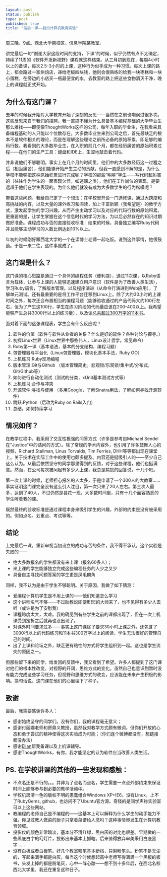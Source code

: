 ```yaml
--- 
layout: post
status: publish
type: post
published: true
title: "最后一课——我的计算机教育实验"
---
```


周三晚，9点。西北大学南校区。信息学院某教室。

讲完最后一句“谢谢大家这段时间的支持，下课”的时候，似乎仍然有点不太确定，持续了11周的《软件开发新视野》课程就这样结束。从三月初到现在，每周4小时以上的备课，每次2.5-3小时的上课，这种行为似乎成为一种习惯。每次上课的路上，都会路过一家烘焙店，递给老板四块钱，他则会很熟练的给我一块枣糕和一块小蛋糕。在旁边的小店买一瓶最便宜的水，去教室的路上把这些食物消灭干净，晚上的课程就正式开始。

## 为什么有这门课？

去年的时候我开始对大学教育开始了深刻的反思——当然在之前也嘲讽过很多次。这些反思来自于我们的招聘。我一直搞不懂为什么具备基本编程基础的大学毕业生那么难找——即便像ThoughtWorks这样的公司，每年入职的毕业生，在我看来具备编程基础的人只能以个位数存在。大多数毕业生来到公司之后，首先最缺乏的根本不是软件相关的理论，而是在理解这些理论之前所必备的原始积累，即足够的编码行数。我看到的大多数毕业生，在入职的前几个月，都在经历痛苦的原始积累过程——在他们的生产工具：键盘和IDE上，生涩地敲击着代码。

并非说他们不够聪明。事实上在几个月的时间里，他们中的大多数经历这一过程之后（相当痛苦），他们能够开始产生主动的贡献。但我一直感到不解的是，为什么学校不能够把这种原始积累进行完成呢？学校的那些“明星”学生——写代码超厉害的（往往作为学生的一面表现欠佳，如逃课之类），他们在工作岗位的表现，是要远超于他们在学生表现的。为什么他们就没有成为大多数学生的行为楷模呢？

带着这些问题，我给自己定了一个想法：在学校里开设一门选修课，通过大跨度和高挑战的内容，以及大量的课外练习和阅读，加上丰富新颖（我希望是）的教学方式，激发起学生的学习兴趣，从而产生主动学习以及对应的代码行数的原始积累。更重要的是，让学生掌握在这个信息时代的学习方法，为以后必然存在的知识过期做好准备。课程成功与否的直接验收标准：结束的时候，具备独立编写Ruby代码并且能够主动学习的人数比例达到10%以上。

年初的时候刚好跟西北大学的一个在读博士老师一起吃饭。说到这件事情，她很鼓励。于是一来二往，这件事就成了。

## 这门课是什么？

这门课的核心思路是通过一个具体的编程任务（便利店），通过11次课，以Ruby语言为载体，让参与上课的人能够迅速建立用户意识（软件是为了改善人类生活），学习Ruby语言，了解版本管理，以及程序演进（从命令行演进到Web应用），了解单元测试。还有最重要的是将工作平台迁移到Linux上。除了大约30小时的上课时间之外，每次还会布置相当的编程习题（能够验收通过的产品代码大约100行左右，但为了产生这100行，学生在练习阶段的代码量应该在200-400以上。我希望能够产生总共3000行以上的练习量），以及读[总共超过300万字的11本书](http://book.douban.com/doulist/1489213/)。

面对着下面的这张课程表，学生会有什么反应呢？

1. 软件的价值（软件与软件从业者的关系？什么是好的软件？各种讨论与探寻。）
2. 初探Linux世界（Linux世界中那些伟人，Linux设计哲学，常见命令）
3. Ruby第一课（基本语法，基本的分支结构，编程习题）
4. 包管理器与平台化（Linux包管理器，模块化基本手法，Ruby OO）
5. 上机练习:Ruby现场编程 
6. 版本管理:Git与Github （版本管理简史，悲观锁/乐观锁/集中式/分布式，Git/Github等）
7. 如何进行自动化测试（测试的分类，xUnit基本测试方式等）
8. 上机练习:合作与冲突 
9. 开源软件:寻找与使用 （多用Google，了解Sinatra用法，了解如何寻找开源软件）
10. 跳跃:Python（后改为Ruby on Rails入门）
11. 总结，如何持续学习

## 情况如何？

在教学过程中，我采用了交互性极强的问答方式（许多是参考自Michael Sendel在"Justice"中的诘问的方式）。除了常规的学术内容外，也引用了许多鼓舞人心的视频，Richard Stallman, Linus Torvalds,  Tim Ferries, DHH等等都出现在课堂上。关于技术在实际工作中的使用也颇多提及。内容还是挺吸引人的——至少自己这么认为。从最后依然坚守的同学那里得到的反馈，对于这些课程，他们也挺满意。然而，在公司每次被问起有多少人上课，我总是尴尬的回答说，十几个吧。

第一次上课的时候，老师担心报名的人太多，于是申请了一个300人的大教室……事实证明这门课完全没有这么引人注目，第一次只来了20人左右。第三次人最多，达到了40人，不过仍然是昙花一现，大多数时间里，只有十几个面容熟悉的学生听着我的课。

既然最终的验收标准是通过课程本身来吸引学生的兴趣，外部的约束是没有被采用的。例如点名、划重点、考试等等。

## 结论

上完最后一课，重新审视当初设立的成功与否的条件，我不得不承认，这个实验是失败的——

* 绝大多数报名的学生都没有来上课（报名60多人）；
* 来上课的学生能够独立完成这些编程任务的人少之又少
* 具备自主寻找问题答案的学生更是凤毛麟角

同样，我不认为是由于学生不够聪明。关于原因，我做了如下猜测：

* 爱编程计算机学生是不用上课的——他们知道怎么学习
* 这个讲师名气不够——不过助教说即便IEEE的大师来了，也不见得有多少人去听（或许是为了安慰我）
* 课程跨度太大，太难。我的确见到有些学生之前的课都出现了，但在一次上机课受到挫折之后就再也没出现了。
* 对课外时间要求过多——事实上这门课除了要求30小时上课之外，还包含了3000行以上的代码练习和11本书300万字以上的阅读。学生无法很好的管理自己的时间。
* 出了上课和论坛之外，缺乏更有粘性的方式将学生组织到一起。这也是学生流失的原因之一。

但那些留下来的同学，给发回的反馈中，我又看到了希望。许多人都提到了这门课对他们的根本性改变，对视野的开阔，思维方式的变化。虽然自己也意识到暂时没有能力完成这些学习任务，但视野和思维方式的改变，应该能在未来产生积极的影响。换句话说，这门课在他们的心里埋下了种子。


## 致谢

最后，我需要感谢许多人：

* 感谢始终坚守的同学们。没有你们，我的课程毫无意义；
* 感谢付丽娜老师和房鼎义教授，虽然我对教学方式颇有微词，但你们开放的心态和勇于尝试的精神使得这次实验成为可能；（你们连个微博都没有，想链接都没办法）
* 感谢[Elian](http://weibo.com/u/2612585627)帮我备课以及上机课辅导。
* 感谢ThoughtWorks，有你，我才能坚定的认为软件应当改善人类生活。

## PS. 在学校讲课的其他的一些发现和感触：

- 不点名还是不行的。。。并非为了点名而点名，学生需要一点点外部约束来保证时间上能够参与到必要的教学活动中。
- 学校机房清一色的版权不明的愚蠢组合Windows XP+IE6。没有Linux，上不了RubyGems, github，也访问不了Ubuntu官方源。奇怪的是同学声称实验室可以上这些网站。
- 教编程的老师自己是不编程的——这基本上可以解释为什么学生的动手能力不强。你见过教人做菜的厨子只拿着菜谱给人念吗？这种事情却发生在计算机教育领域。
- 投影仪的颜色非常暗淡，基本分不清红绿，黑白灰的对比也很差。早期做的一些黑底白字的幻灯片，投影出来基本上抓瞎。后来值得放弃审美采用白底黑字……
- 没有白板或者白板笔。好几个教室粉笔基本断档，只剩粉笔头。粉笔不是无尘的，写起来满手都是白灰。每当这个时候想起高中老师写得满满一个黑板的板书，头发上掉的都是粉笔灰，心中一阵心酸——想不到十多年后，在西北名校西北大学里，我还在重复这种日子。


